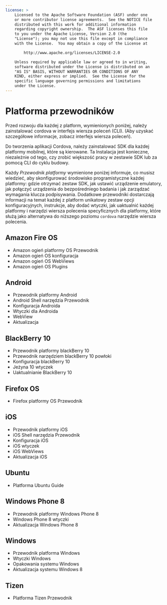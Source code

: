 ```yaml
---
license: >
    Licensed to the Apache Software Foundation (ASF) under one
    or more contributor license agreements.  See the NOTICE file
    distributed with this work for additional information
    regarding copyright ownership.  The ASF licenses this file
    to you under the Apache License, Version 2.0 (the
    "License"); you may not use this file except in compliance
    with the License.  You may obtain a copy of the License at

        http://www.apache.org/licenses/LICENSE-2.0

    Unless required by applicable law or agreed to in writing,
    software distributed under the License is distributed on an
    "AS IS" BASIS, WITHOUT WARRANTIES OR CONDITIONS OF ANY
    KIND, either express or implied.  See the License for the
    specific language governing permissions and limitations
    under the License.
---
```


# Platforma przewodników

Przed rozwoju dla każdej z platform, wymienionych poniżej, należy zainstalować cordova w interfejs wiersza poleceń (CLI). (Aby uzyskać szczegółowe informacje, zobacz interfejs wiersza poleceń).

Do tworzenia aplikacji Cordova, należy zainstalować SDK dla każdej platformy mobilnej, które są kierowane. Ta Instalacja jest konieczne, niezależnie od tego, czy zrobić większość pracy w zestawie SDK lub za pomocą CLI do cyklu budowy.

Każdy *Przewodnik platformy* wymienione poniżej informuje, co musisz wiedzieć, aby skonfigurować środowisko programistyczne każdej platformy: gdzie otrzymać zestaw SDK, jak ustawić urządzenie emulatory, jak połączyć urządzenia do bezpośredniego badania i jak zarządzać wymagania klucza podpisywania. Dodatkowe przewodniki dostarczają informacji na temat każdej z platform unikatowy zestaw opcji konfiguracyjnych, instrukcje, aby dodać wtyczki, jak uaktualnić każdej platformy i narzędzi wiersza polecenia specyficznych dla platformy, które służą jako alternatywa do niższego poziomu `cordova` narzędzie wiersza polecenia.

## Amazon Fire OS

*   Amazon ogień platformy OS Przewodnik
*   Amazon ogień OS konfiguracja
*   Amazon ogień OS WebViews
*   Amazon ogień OS Plugins

## Android

*   Przewodnik platformy Android
*   Android Shell narzędzia Przewodnik
*   Konfiguracja Androida
*   Wtyczki dla Androida
*   WebView
*   Aktualizacja

## BlackBerry 10

*   Przewodnik platformy blackBerry 10
*   Przewodnik narzędziem blackBerry 10 powłoki
*   Konfiguracja blackBerry 10
*   Jeżyna 10 wtyczek
*   Uaktualnianie BlackBerry 10

## Firefox OS

*   Firefox platformy OS Przewodnik

## iOS

*   Przewodnik platformy iOS
*   iOS Shell narzędzia Przewodnik
*   Konfiguracja iOS
*   iOS wtyczek
*   iOS WebViews
*   Aktualizacja iOS

## Ubuntu

*   Platforma Ubuntu Guide

## Windows Phone 8

*   Przewodnik platformy Windows Phone 8
*   Windows Phone 8 wtyczki
*   Aktualizacja Windows Phone 8

## Windows

*   Przewodnik platforma Windows
*   Wtyczki Windows
*   Opakowania systemu Windows
*   Aktualizacja systemu Windows 8

## Tizen

*   Platforma Tizen Przewodnik